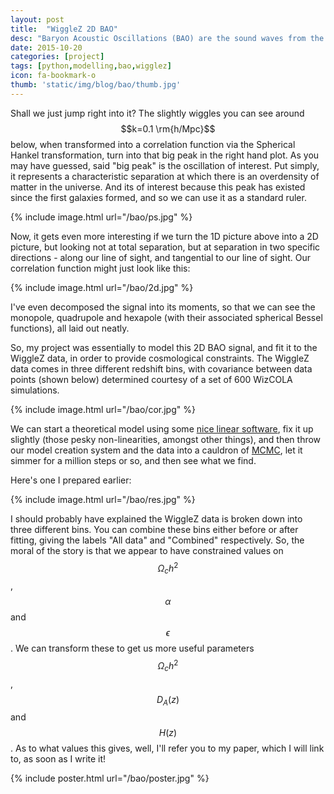 ```yaml
---
layout: post
title:  "WiggleZ 2D BAO"
desc: "Baryon Acoustic Oscillations (BAO) are the sound waves from the primordial soup of energy from the Universe's infancy, frozen out as the Universe expanded. By analysing the distribution of large scale structure, we can search for this signal and use it to help understand the expansion history of the universe and it's properties."
date: 2015-10-20
categories: [project]
tags: [python,modelling,bao,wigglez]
icon: fa-bookmark-o
thumb: 'static/img/blog/bao/thumb.jpg'
---
```


Shall we just jump right into it? The slightly wiggles you can see around $$k=0.1 \rm{h/Mpc}$$ below, when transformed into
a correlation function via the Spherical Hankel transformation, turn into that big peak in the right hand plot.
As you may have guessed, said "big peak" is the oscillation of interest. Put simply, it represents a characteristic
separation at which there is an overdensity of matter in the universe. And its of interest because this peak has existed
since the first galaxies formed, and so we can use it as a standard ruler.

{% include image.html url="/bao/ps.jpg"  %}

Now, it gets even more interesting if we turn the 1D picture above into a 2D picture, but looking not at total separation,
but at separation in two specific directions - along our line of sight, and tangential to our line of sight.
Our correlation function might just look like this:

{% include image.html url="/bao/2d.jpg"  %}

I've even decomposed the signal into its moments, so that we can see the monopole, quadrupole and hexapole
    (with their associated spherical Bessel functions), all laid out neatly.
    
So, my project was essentially to model this 2D BAO signal, and fit it to the WiggleZ data, in order to provide cosmological constraints. The WiggleZ data
    comes in three different redshift bins, with covariance between data points (shown below) determined courtesy of a set of 600 WizCOLA simulations.
    
{% include image.html url="/bao/cor.jpg"  %}

We can start a theoretical model using some [nice linear software](http://camb.info/), fix it up slightly (those pesky
non-linearities, amongst other things), and then throw our model creation system and the data into a cauldron of
   [MCMC](https://en.wikipedia.org/wiki/Markov_chain_Monte_Carlo), let it simmer for a million steps or so, and then see what we find.
   
Here's one I prepared earlier:

{% include image.html url="/bao/res.jpg"  %}

I should probably have explained the WiggleZ data is broken down into three different bins. You can combine these bins either before or after fitting,
giving the labels "All data" and "Combined" respectively.
So, the moral of the story is that we appear to have constrained values on $$\Omega_c h^2$$, $$\alpha$$ and $$\epsilon$$.
We can transform these to get us more useful parameters $$\Omega_c h^2$$, $$D_A(z)$$ and $$H(z)$$. As to what values this gives, well, I'll
refer you to my paper, which I will link to, as soon as I write it!

{% include poster.html url="/bao/poster.jpg"  %}
